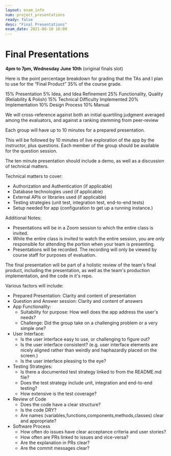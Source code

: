 ```yaml
---
layout: exam_info
num: project_presentations
ready: false
desc: "Final Presentations"
exam_date: 2021-06-10 16:00
---
```


# Final Presentations 

**4pm to 7pm, Wednesday June 10th** (original finals slot)

Here is the point percentage breakdown for grading that the TAs and I plan to use for the “Final Product” 35% of the course grade.

15% Presentation
5% Idea, and Idea Refinement
25% Functionality, Quality (Reliability & Polish)
15% Technical Difficulty Implemented
20% Implementation
10% Design Process
10% Manual

We will cross-reference against both an initial quartiling judgment averaged among the evaluators, and against a ranking stemming from peer-review

Each group will have up to 10 minutes for a prepared presentation.

This will be followed by 10 minutes of live exploration of the app
by the instructor, plus questions.   Each member of the group should be
available for the question session.

The ten minute presentation should include a demo, as well as a discussion of
technical matters.

Technical matters to cover:
* Authorization and Authentication (if applicable)
* Database technologies used (if applicable)
* External APIs or libraries used (if applicable)
* Testing strategies (unit test, integration test, end-to-end tests)
* Setup needed for app (configuration to get up a running instance.)

Additional Notes:

* Presentations will be in a Zoom session to which the entire class is invited.
* While the entire class is invited to watch the entire session, you are only
  responsible for attending the portion when your team is presenting.
* Presentations will be recorded.  The recording will only be viewed
  by course staff for purposes of evaluation.

The final presentation will be part of a holistic review of the team's
final product, including the presentation, as well as the team's production
implementation, and the code in it's repo.

Various factors will include:

* Prepared Presentation: Clarity and content of presentation
* Question and Answer session: Clarity and content of answers
* App Functionality:
  - Suitability for purpose: How well does the app address the user's needs?
  - Challenge: Did the group take on a challenging problem or a very simple one?  
* User Interface:
  - Is the user interface easy to use, or challenging to figure out?
  - Is the user interface consistent? (e.g. user interface elements are nicely aligned rather than weirdly and haphazardly placed on the screen.)
  - Is the user interface pleasing to the eye?
* Testing Strategies:
  - Is there a documented test strategy linked to from the README.md file?
  - Does the test strategy include unit, integration and end-to-end testing?
  - How extensive is the test coverage?
* Review of Code
  - Does the code have a clear structure?
  - Is the code DRY?
  - Are names (variables,functions,components,methods,classes) clear and
    appropriate?
* Software Process
  - How often do issues have clear acceptance criteria and user stories?
  - How often are PRs linked to issues and vice-versa?
  - Are the explanation in PRs clear?
  - Are the commit messages clear?
